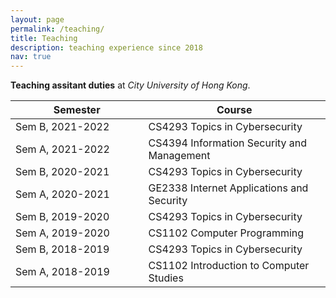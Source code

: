 ```yaml
---
layout: page
permalink: /teaching/
title: Teaching
description: teaching experience since 2018
nav: true
---
```


**Teaching assitant duties** at *City University of Hong Kong*.


| Semester  | Course |
| --------------------- | --------------------- |
| Sem B, 2021-2022 <img width=100/> | CS4293  Topics in Cybersecurity |
| Sem A, 2021-2022 <img width=100/> | CS4394  Information Security and Management |
| Sem B, 2020-2021 <img width=100/> | CS4293  Topics in Cybersecurity |
| Sem A, 2020-2021 <img width=100/> | GE2338  Internet Applications and Security |
| Sem B, 2019-2020 <img width=100/> | CS4293  Topics in Cybersecurity |
| Sem A, 2019-2020 <img width=100/> | CS1102  Computer Programming |
| Sem B, 2018-2019 <img width=100/> | CS4293  Topics in Cybersecurity |
| Sem A, 2018-2019 <img width=100/> | CS1102  Introduction to Computer Studies |

